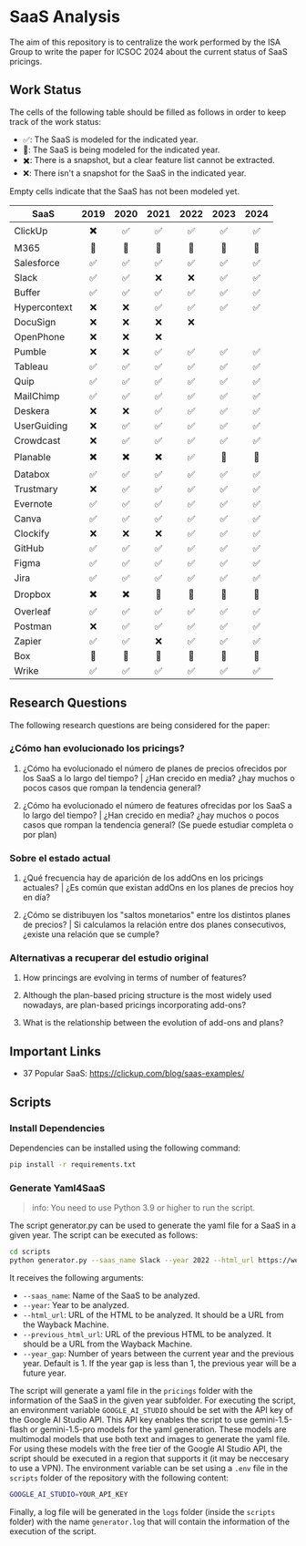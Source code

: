 # SaaS Analysis

The aim of this repository is to centralize the work performed by the ISA Group to write the paper for ICSOC 2024 about the current status of SaaS pricings.

## Work Status

The cells of the following table should be filled as follows in order to keep track of the work status:

- ✅: The SaaS is modeled for the indicated year.
- 🔄: The SaaS is being modeled for the indicated year.
- ✖️: There is a snapshot, but a clear feature list cannot be extracted.
- ❌: There isn't a snapshot for the SaaS in the indicated year.

Empty cells indicate that the SaaS has not been modeled yet.

| SaaS          | 2019 | 2020 | 2021 | 2022 | 2023 | 2024 |
| ------------- | :--: | :--: | :--: | :--: | :--: | :--: |
| ClickUp       |  ✖️   |  ✅  |  ✅  |  ✅  |  ✅  |  ✅  |
| M365          |  🔄  |  🔄  |  🔄  |  🔄  |  🔄  |  🔄  |
| Salesforce    |  ✅  |  ✅  |  ✅  |  ✅  |  ✅  |  ✅  |
| Slack         |  ✅  |  ✅  |  ❌  |  ❌  |  ✅  |  ✅  |
| Buffer        |  ✅  |  ✅  |  ✅  |  ✅  |  ✅  |  ✅  |
| Hypercontext  |  ❌  |  ❌  |  ✅  |  ✅  |  ✅  |  ✅  |
| DocuSign      |  ❌  |  ❌  |  ❌  |  ❌  |      |      |
| OpenPhone     |  ❌  |  ❌  |  ❌  |      |      |      |
| Pumble        |  ❌  |  ❌  |  ✅  |  ✅  |  ✅  |  ✅  |
| Tableau       |  ✅  |  ✅  |  ✅  |  ✅  |  ✅  |  ✅  |
| Quip          |  ✅  |  ✅  |  ✅  |  ✅  |  ✅  |  ✅  |
| MailChimp     |  ✅  |  ✅  |  ✅  |  ✅  |  ✅  |  ✅  |
| Deskera       |  ❌  |  ❌  |  ✅  |  ✅  |  ✅  |  ✅  |
| UserGuiding   |  ❌  |  ✅  |  ✅  |  ✅  |  ✅  |  ✅  |
| Crowdcast     |  ❌  |  ✅  |  ✅  |  ✅  |  ✅  |  ✅  |
| Planable      |  ✖️  |  ✖️  |  ✖️  |  ✅   |  🔄  |  🔄  |
| Databox       |  ✅  |  ✅  |  ✅  |  ✅  |  ✅  |  ✅  |
| Trustmary     |  ❌  |  ✅  |  ✅  |  ✅  |  ✅  |  ✅  |
| Evernote      |  ✅  |  ✅  |  ✅  |  ✅  |  ✅  |  ✅  |
| Canva         |  ✅  |  ✅  |  ✅  |  ✅  |  ✅  |  ✅  |
| Clockify      |  ❌  |  ❌  |  ❌  |  ✅  |  ✅  |  ✅  |
| GitHub        |  ✅  |  ✅  |  ✅  |  ✅  |  ✅  |  ✅  |
| Figma         |  ✅  |  ✅  |  ✅  |  ✅  |  ✅  |  ✅  |
| Jira          |  ✅  |  ✅  |  ✅  |  ✅  |  ✅  |  ✅  |
| Dropbox       |  ✖️  |  ✖️  |  🔄  |  🔄  |  🔄  |  🔄  |
| Overleaf      |  ✅  |  ✅  |  ✅  |  ✅  |  ✅  |  ✅  |
| Postman       |  ❌  |  ✅  |  ✅  |  ✅  |  ✅  |  ✅  |
| Zapier        |  ✅  |  ✅  |  ❌  |  ✅  |  ✅  |  ✅  |
| Box           |  🔄  |  🔄  |  🔄  |  🔄  |  🔄  |  🔄  |
| Wrike         |  ✅  |  ✅  |  ✅  |  ✅  |  ✅  |  ✅  |

## Research Questions

The following research questions are being considered for the paper:

### ¿Cómo han evolucionado los pricings?

1. ¿Cómo ha evolucionado el número de planes de precios ofrecidos por los SaaS a lo largo del tiempo? | ¿Han crecido en media? ¿hay muchos o pocos casos que rompan la tendencia general?

2. ¿Cómo ha evolucionado el número de features ofrecidas por los SaaS a lo largo del tiempo? | ¿Han crecido en media? ¿hay muchos o pocos casos que rompan la tendencia general? (Se puede estudiar completa o por plan)

### Sobre el estado actual

1. ¿Qué frecuencia hay de aparición de los addOns en los pricings actuales? | ¿Es común que existan addOns en los planes de precios hoy en día?

2. ¿Cómo se distribuyen los "saltos monetarios" entre los distintos planes de precios? | Si calculamos la relación entre dos planes consecutivos, ¿existe una relación que se cumple?

### Alternativas a recuperar del estudio original

1. How princings are evolving in terms of number of features?

2. Although the plan-based pricing structure is the most widely used nowadays, are plan-based pricings incorporating add-ons?

3. What is the relationship between the evolution of add-ons and plans?

## Important Links

- 37 Popular SaaS: https://clickup.com/blog/saas-examples/

## Scripts

### Install Dependencies

Dependencies can be installed using the following command: 

```bash
pip install -r requirements.txt
```

### Generate Yaml4SaaS

> info: You need to use Python 3.9 or higher to run the script.

The script generator.py can be used to generate the yaml file for a SaaS in a given year. The script can be executed as follows:

```bash
cd scripts
python generator.py --saas_name Slack --year 2022 --html_url https://web.archive.org/web/20201022160503/https://slack.com/intl/es-es/pricing --previous_html_url https://web.archive.org/web/20191031074849/https://slack.com/intl/es-es/pricing --year-gap 1
```

It receives the following arguments:
- `--saas_name`: Name of the SaaS to be analyzed.
- `--year`: Year to be analyzed.
- `--html_url`: URL of the HTML to be analyzed. It should be a URL from the Wayback Machine.
- `--previous_html_url`: URL of the previous HTML to be analyzed. It should be a URL from the Wayback Machine.
- `--year_gap`: Number of years between the current year and the previous year. Default is 1. If the year gap is less than 1, the previous year will be a future year.

The script will generate a yaml file in the `pricings` folder with the information of the SaaS in the given year subfolder. For executing the script, an environment variable `GOOGLE_AI_STUDIO` should be set with the API key of the Google AI Studio API. This API key enables the script to use gemini-1.5-flash or gemini-1.5-pro models for the yaml generation. These models are multimodal models that use both text and images to generate the yaml file. For using these models with the free tier of the Google AI Studio API, the script should be executed in a region that supports it (it may be neccesary to use a VPN). The environment variable can be set using a `.env` file in the `scripts` folder of the repository with the following content:

```bash
GOOGLE_AI_STUDIO=YOUR_API_KEY
```

Finally, a log file will be generated in the `logs` folder (inside the `scripts` folder) with the name `generator.log` that will contain the information of the execution of the script.